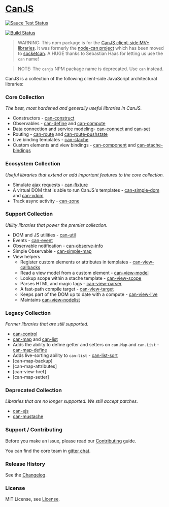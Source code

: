 # [CanJS](https://canjs.com/)
 
 [![Sauce Test Status](https://saucelabs.com/browser-matrix/canjs.svg)](https://saucelabs.com/u/canjs)

[![Build Status](https://travis-ci.org/canjs/canjs.png?branch=master)](https://travis-ci.org/canjs/canjs)

> WARNING: This npm package is for the [CanJS client-side MV* libraries](http://canjs.com). It was formerly
the [node-can project](https://github.com/sebi2k1/node-can) which has been moved 
to [socketcan](https://www.npmjs.com/package/socketcan). A HUGE thanks to Sebastian Haas for 
letting us use the `can` name!

> NOTE: The `canjs` NPM package name is deprecated. Use `can` instead.

CanJS is a collection of the following client-side JavaScript architectural libraries:

### Core Collection

_The best, most hardened and generally useful libraries in CanJS._

- Constructors - [can-construct](/canjs/can-construct)
- Observables - [can-define](/canjs/can-define) and [can-compute](/canjs/can-compute)
- Data connection and service modeling- [can-connect](/canjs/can-connect) and [can-set](/canjs/can-set)
- Routing - [can-route](/canjs/can-route) and [can-route-pushstate](/canjs/can-route-pushstate)
- Live binding templates - [can-stache](/canjs/can-stache)
- Custom elements and view bindings - [can-component](/canjs/can-component) and [can-stache-bindings](can-stache-bindings)

### Ecosystem Collection

_Useful libraries that extend or add important features to the core collection._

- Simulate ajax requests - [can-fixture](/canjs/can-fixture)
- A virtual DOM that is able to run CanJS's templates - [can-simple-dom](/canjs/can-simple-dom) and [can-vdom](/canjs/can-vdom)
- Track async activity - [can-zone](/canjs/can-zone)


### Support Collection

_Utility libraries that power the premier collection._

- DOM and JS utilities - [can-util](/canjs/can-util)
- Events - [can-event](/canjs/can-event)
- Observable notification - [can-observe-info](/canjs/can-observe-info)
- Simple Observable - [can-simple-map](/canjs/can-simple-map)
- View helpers
  - Register custom elements or attributes in templates - [can-view-callbacks](/canjs/can-view-callbacks)
  - Read a view model from a custom element - [can-view-model](/canjs/can-view-model)
  - Lookup scope within a stache template - [can-view-scope](/canjs/can-view-scope)
  - Parses HTML and magic tags - [can-view-parser](/canjs/can-view-parser)
  - A fast-path compile target - [can-view-target](/canjs/can-view-target)
  - Keeps part of the DOM up to date with a compute - [can-view-live](/canjs/can-view-live)
  - Maintains [can-view-nodelist](/canjs/can-view-nodelist)

### Legacy Collection

_Former libraries that are still supported._

- [can-control](/canjs/can-control)
- [can-map](/canjs/can-map) and [can-list](/canjs/can-list)
- Adds the ability to define getter and setters on `can.Map` and `can.List` - [can-map-define](/canjs/can-map-define)
- Adds live-sorting ability to `can-list` - [can-list-sort](/canjs/can-list-sort)
- [can-map-backup]
- [can-map-attributes]
- [can-view-href]
- [can-map-setter]

### Deprecated Collection

_Libraries that are no longer supported. We still accept patches._

- [can-ejs](/canjs/can-ejs)
- [can-mustache](/canjs/can-mustache)

### Support / Contributing
Before you make an issue, please read our [Contributing](contributing.md) guide.

You can find the core team in [gitter chat](https://gitter.im/canjs/canjs).

### Release History
See the [Changelog](changelog.md).

### License
MIT License, see [License](license.md).

